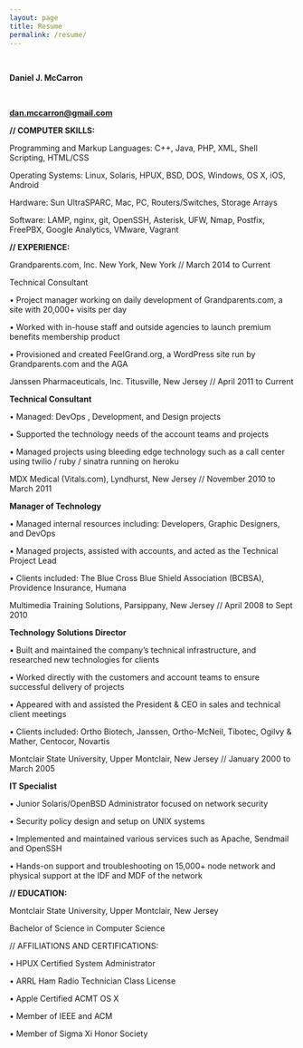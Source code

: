 ```yaml
---
layout: page
title: Resume
permalink: /resume/
---
```


<br>

<b> Daniel J. McCarron 

<br>

dan.mccarron@gmail.com </b>

<b> // COMPUTER SKILLS: </b>

Programming and Markup Languages: C++, Java, PHP, XML, Shell Scripting, HTML/CSS

Operating Systems: Linux, Solaris, HPUX, BSD, DOS, Windows, OS X, iOS, Android

Hardware: Sun UltraSPARC, Mac, PC, Routers/Switches, Storage Arrays

Software: LAMP, nginx, git, OpenSSH, Asterisk, UFW, Nmap, Postfix, FreePBX, Google Analytics, VMware, Vagrant

<b> // EXPERIENCE: </b>

Grandparents.com, Inc. New York, New York // March 2014 to Current

Technical Consultant

• Project manager working on daily development of Grandparents.com, a site with 20,000+ visits per day

• Worked with in-house staff and outside agencies to launch premium benefits membership product

• Provisioned and created FeelGrand.org, a WordPress site run by Grandparents.com and the AGA

Janssen Pharmaceuticals, Inc. Titusville, New Jersey // April 2011 to Current

<b> Technical Consultant </b>

• Managed: DevOps , Development, and Design projects

• Supported the technology needs of the account teams and projects

• Managed projects using bleeding edge technology such as a call center using twilio / ruby / sinatra running on heroku

MDX Medical (Vitals.com), Lyndhurst, New Jersey // November 2010 to March 2011

<b> Manager of Technology </b>

• Managed internal resources including: Developers, Graphic Designers, and DevOps 

• Managed projects, assisted with accounts, and acted as the Technical Project Lead 

• Clients included: The Blue Cross Blue Shield Association (BCBSA), Providence Insurance, Humana 

Multimedia Training Solutions, Parsippany, New Jersey // April 2008 to Sept 2010

<b> Technology Solutions Director </b>

• Built and maintained the company’s technical infrastructure, and researched new technologies for clients

• Worked directly with the customers and account teams to ensure successful delivery of projects 

• Appeared with and assisted the President & CEO in sales and technical client meetings 

• Clients included: Ortho Biotech, Janssen, Ortho-McNeil, Tibotec, Ogilvy & Mather, Centocor, Novartis 

Montclair State University, Upper Montclair, New Jersey // January 2000 to March 2005

<b> IT Specialist </b>

• Junior Solaris/OpenBSD Administrator focused on network security

• Security policy design and setup on UNIX systems

• Implemented and maintained various services such as Apache, Sendmail and OpenSSH

• Hands-on support and troubleshooting on 15,000+ node network and physical support at the IDF and MDF of the network

<b> // EDUCATION: </b>

Montclair State University, Upper Montclair, New Jersey

Bachelor of Science in Computer Science

// AFFILIATIONS AND CERTIFICATIONS:

• HPUX Certified System Administrator

• ARRL Ham Radio Technician Class License

• Apple Certified ACMT OS X 

• Member of IEEE and ACM

• Member of Sigma Xi Honor Society

